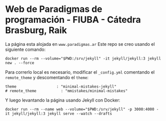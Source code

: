 # Web de Paradigmas de programación - FIUBA - Cátedra Brasburg, Raik

La página esta alojada en `www.paradigmas.ar`
Este repo se creo usando el siguiente comando:

```
docker run --rm --volume="$PWD:/srv/jekyll" -it jekyll/jekyll:3 jekyll new . --force
```

Para correrlo local es necesario, modificar el `_config.yml` comentando el `remote_theme`  y descomentando el `theme`:

```
theme                  : "minimal-mistakes-jekyll"
# remote_theme           : "mmistakes/minimal-mistakes"
```

Y luego levantando la página usando Jekyll con Docker:

```
docker run --rm --name web --volume="$PWD:/srv/jekyll" -p 3000:4000 -it jekyll/jekyll:3 jekyll serve --watch --drafts
```
